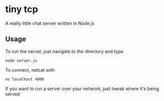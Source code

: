 tiny tcp
========

A really little chat server written in Node.js

## Usage
To run the server, just navigate to the directory and type
```
node server.js
```

To connect, netcat with
```
nc localhost 4000
```

If you want to run a server over your network, just tweak where it's being served